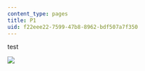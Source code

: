 ```yaml
---
content_type: pages
title: P1
uid: f22eee22-7599-47b8-8962-bdf507a7f350
---
```

test

![](https://pbs.twimg.com/media/E4OzGLfX0AoMeuD.jpg)